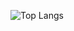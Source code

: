![Top Langs](https://github-readme-stats.vercel.app/api/top-langs/?username=dabideee13&theme=gruvbox "Dabids' Top Languages Card")
